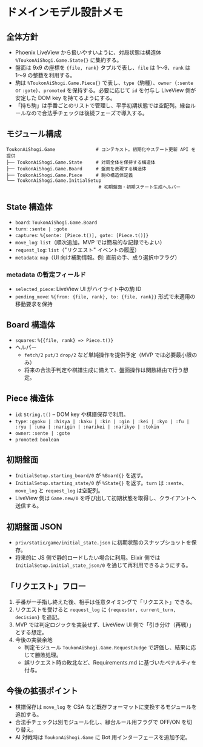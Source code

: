 # ドメインモデル設計メモ

## 全体方針
- Phoenix LiveView から扱いやすいように、対局状態は構造体 `%ToukonAiShogi.Game.State{}` に集約する。
- 盤面は 9x9 の座標を `{file, rank}` タプルで表し、`file` は 1〜9、`rank` は 1〜9 の整数を利用する。
- 駒は `%ToukonAiShogi.Game.Piece{}` で表し、`type`（駒種）、`owner`（`:sente` or `:gote`）、`promoted` を保持する。必要に応じて `id` を付与し LiveView 側が安定した DOM key を持てるようにする。
- 「持ち駒」は手番ごとのリストで管理し、平手初期状態では空配列。縁台ルールなので合法手チェックは後続フェーズで導入する。

## モジュール構成
```
ToukonAiShogi.Game               # コンテキスト。初期化やステート更新 API を提供
├── ToukonAiShogi.Game.State     # 対局全体を保持する構造体
├── ToukonAiShogi.Game.Board     # 盤面を表現する構造体
├── ToukonAiShogi.Game.Piece     # 駒の構造体定義
└── ToukonAiShogi.Game.InitialSetup
                                  # 初期盤面・初期ステート生成ヘルパー
```

## State 構造体
- `board`: `ToukonAiShogi.Game.Board`
- `turn`: `:sente | :gote`
- `captures`: `%{sente: [Piece.t()], gote: [Piece.t()]}`
- `move_log`: `list`（順次追加。MVP では簡易的な記録でもよい）
- `request_log`: `list`（"リクエスト" イベントの履歴）
- `metadata`: `map`（UI 向け補助情報。例: 直前の手、成り選択中フラグ）

### metadata の暫定フィールド
- `selected_piece`: LiveView UI がハイライト中の駒 ID
- `pending_move`: `%{from: {file, rank}, to: {file, rank}}` 形式で未適用の移動要求を保持

## Board 構造体
- `squares`: `%{{file, rank} => Piece.t()}`
- ヘルパー
  - `fetch/2` `put/3` `drop/2` など単純操作を提供予定（MVP では必要最小限のみ）
  - 将来の合法手判定や棋譜生成に備えて、盤面操作は関数経由で行う想定。

## Piece 構造体
- `id`: `String.t()` – DOM key や棋譜保存で利用。
- `type`: `:gyoku | :hisya | :kaku | :kin | :gin | :kei | :kyo | :fu | :ryu | :uma | :narigin | :narikei | :narikyo | :tokin`
- `owner`: `:sente | :gote`
- `promoted`: `boolean`

## 初期盤面
- `InitialSetup.starting_board/0` が `%Board{}` を返す。
- `InitialSetup.starting_state/0` が `%State{}` を返す。`turn` は `:sente`、`move_log` と `request_log` は空配列。
- LiveView 側は `Game.new/0` を呼び出して初期状態を取得し、クライアントへ送信する。

## 初期盤面 JSON
- `priv/static/game/initial_state.json` に初期状態のスナップショットを保存。
- 将来的に JS 側で静的ロードしたい場合に利用。Elixir 側では `InitialSetup.initial_state_json/0` を通じて再利用できるようにする。

## 「リクエスト」フロー
1. 手番が一手指し終えた後、相手は任意タイミングで「リクエスト」できる。
2. リクエストを受けると `request_log` に `{requestor, current_turn, decision}` を追記。
3. MVP では判定ロジックを実装せず、LiveView UI 側で「引き分け（再戦）」とする想定。
4. 今後の実装余地
   - 判定モジュール `ToukonAiShogi.Game.RequestJudge` で評価し、結果に応じて勝敗処理。
   - 誤リクエスト時の敗北など、Requirements.md に基づいたペナルティを付与。

## 今後の拡張ポイント
- 棋譜保存は `move_log` を CSA など既存フォーマットに変換するモジュールを追加する。
- 合法手チェックは別モジュール化し、縁台ルール用フラグで OFF/ON を切り替え。
- AI 対戦時は `ToukonAiShogi.Game` に Bot 用インターフェースを追加予定。
